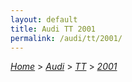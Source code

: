 ```yaml
---
layout: default
title: Audi TT 2001
permalink: /audi/tt/2001/
---
```

[*Home*](/) > [*Audi*](/audi/) > [*TT*](/audi/tt/) > [*2001*](/audi/tt/2001/)

